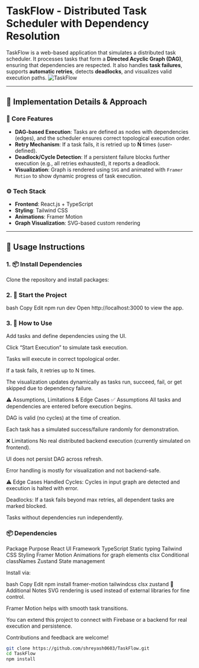 # TaskFlow - Distributed Task Scheduler with Dependency Resolution

TaskFlow is a web-based application that simulates a distributed task scheduler. It processes tasks that form a **Directed Acyclic Graph (DAG)**, ensuring that dependencies are respected. It also handles **task failures**, supports **automatic retries**, detects **deadlocks**, and visualizes valid execution paths.
![TaskFlow](https://github.com/user-attachments/assets/8b80a4d7-c181-4e44-a3c1-ea9038430b45)

---

## 🔧 Implementation Details & Approach

### 🎯 Core Features
- **DAG-based Execution**: Tasks are defined as nodes with dependencies (edges), and the scheduler ensures correct topological execution order.
- **Retry Mechanism**: If a task fails, it is retried up to **N** times (user-defined).
- **Deadlock/Cycle Detection**: If a persistent failure blocks further execution (e.g., all retries exhausted), it reports a deadlock.
- **Visualization**: Graph is rendered using `SVG` and animated with `Framer Motion` to show dynamic progress of task execution.

### ⚙️ Tech Stack
- **Frontend**: React.js + TypeScript
- **Styling**: Tailwind CSS
- **Animations**: Framer Motion
- **Graph Visualization**: SVG-based custom rendering

---

## 🚀 Usage Instructions

### 1. 📦 Install Dependencies

Clone the repository and install packages:


### 2. 🏁 Start the Project
bash
Copy
Edit
npm run dev
Open http://localhost:3000 to view the app.

### 3. 🧪 How to Use
Add tasks and define dependencies using the UI.

Click “Start Execution” to simulate task execution.

Tasks will execute in correct topological order.

If a task fails, it retries up to N times.

The visualization updates dynamically as tasks run, succeed, fail, or get skipped due to dependency failure.

⚠️ Assumptions, Limitations & Edge Cases
✅ Assumptions
All tasks and dependencies are entered before execution begins.

DAG is valid (no cycles) at the time of creation.

Each task has a simulated success/failure randomly for demonstration.

❌ Limitations
No real distributed backend execution (currently simulated on frontend).

UI does not persist DAG across refresh.

Error handling is mostly for visualization and not backend-safe.

⚠️ Edge Cases Handled
Cycles: Cycles in input graph are detected and execution is halted with error.

Deadlocks: If a task fails beyond max retries, all dependent tasks are marked blocked.

Tasks without dependencies run independently.

### 📦 Dependencies
Package	Purpose
React	UI Framework
TypeScript	Static typing
Tailwind CSS	Styling
Framer Motion	Animations for graph elements
clsx	Conditional classNames
Zustand	State management

Install via:

bash
Copy
Edit
npm install framer-motion tailwindcss clsx zustand
📝 Additional Notes
SVG rendering is used instead of external libraries for fine control.

Framer Motion helps with smooth task transitions.

You can extend this project to connect with Firebase or a backend for real execution and persistence.

Contributions and feedback are welcome!

```bash
git clone https://github.com/shreyash0603/TaskFlow.git
cd TaskFlow
npm install





